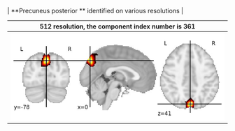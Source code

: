 


| **Precuneus posterior ** identified on various resolutions |

| 512 resolution, the component index number is 361|  
|:---:|  
| ![Component 512](../512/final/361.jpg "From component 512: Precuneus posterior ") |